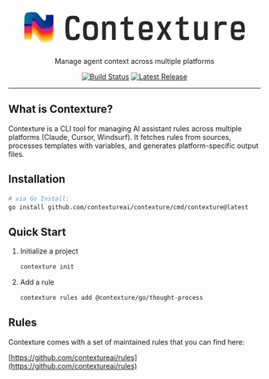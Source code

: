 <p align="center">
  <a href="https://contexture.sh">
    <picture>
      <source srcset="web/assets/full-logo-dark.svg" media="(prefers-color-scheme: dark)">
      <source srcset="web/assets/full-logo-light.svg" media="(prefers-color-scheme: light)">
      <img src="web/assets/full-logo-light.svg" alt="Contexture logo">
    </picture>
  </a>
</p>
<p align="center">Manage agent context across multiple platforms</p>
<p align="center">
  <a href="https://github.com/contextureai/contexture/actions/workflows/release.yml"><img alt="Build Status" src="https://img.shields.io/github/actions/workflow/status/contextureai/contexture/release.yml?style=flat-square&branch=main" /></a>
  <a href="https://github.com/contextureai/contexture/releases"><img alt="Latest Release" src="https://img.shields.io/github/v/release/contextureai/contexture?sort=semver&display_name=release&style=flat-square" /></a>
</p>

---

## What is Contexture?

Contexture is a CLI tool for managing AI assistant rules across multiple platforms (Claude, Cursor, Windsurf). It fetches rules from sources, processes templates with variables, and generates platform-specific output files.

## Installation

```bash
# via Go Install:
go install github.com/contextureai/contexture/cmd/contexture@latest
```

## Quick Start

1. Initialize a project
   ```bash
   contexture init
   ```
2. Add a rule
   ```bash
   contexture rules add @contexture/go/thought-process
   ```

## Rules

Contexture comes with a set of maintained rules that you can find here:

[https://github.com/contextureai/rules](https://github.com/contextureai/rules)
